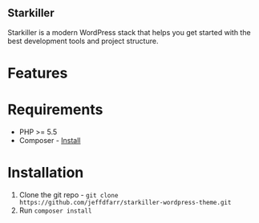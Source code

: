 ## Starkiller

Starkiller is a modern WordPress stack that helps you get started with the best development tools and project structure.


# Features

# Requirements

* PHP >= 5.5
* Composer - [Install](https://getcomposer.org/doc/00-intro.md#installation-linux-unix-osx)

# Installation

1. Clone the git repo - `git clone https://github.com/jeffdfarr/starkiller-wordpress-theme.git`
2. Run `composer install`

